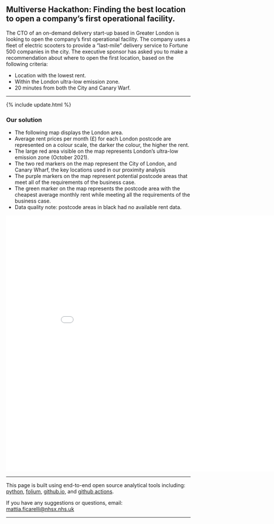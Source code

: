<script src="https://cdn.plot.ly/plotly-latest.min.js"></script>

## Multiverse Hackathon: Finding the best location to open a company’s first operational facility.

 The CTO of an on-demand delivery start-up based in Greater London is looking to open the company’s first operational facility. The company uses a fleet of electric scooters to provide a “last-mile” delivery service to Fortune 500 companies in the city. The executive sponsor has asked you to make a recommendation about where to open the first location, based on the following criteria:
 - Location with the lowest rent.
 - Within the London ultra-low emission zone.
 - 20 minutes from both the City and Canary Warf.

<hr class="nhsuk-u-margin-top-0 nhsuk-u-margin-bottom-6">

{% include update.html %}

### Our solution

- The following map displays the London area.
- Average rent prices per month (£) for each London postcode are represented on a colour scale, the darker the colour, the higher the rent. 
- The large red area visible on the map represents London’s ultra-low emission zone (October 2021).
- The two red markers on the map represent the City of London, and Canary Wharf, the key locations used in our proximity analysis
- The purple markers on the map represent potential postcode areas that meet all of the requirements of the business case.
- The green marker on the map represents the postcode area with the cheapest average monthly rent while meeting all the requirements of the business case.
- Data quality note: postcode areas in black had no available rent data.

<iframe width= "900" height="700"  src="assets/folium/folium_obj.html" style="border:none;"></iframe>

<hr class="nhsuk-u-margin-top-0 nhsuk-u-margin-bottom-6">

This page is built using end-to-end open source analytical tools including: [python](https://www.python.org/), [folium](http://python-visualization.github.io/folium/), [github.io](https://pages.github.com/), and [github actions](https://github.com/features/actions).

If you have any suggestions or questions, email: <a href="mailto:mattia.ficarelli@nhsx.nhs.uk">mattia.ficarelli@nhsx.nhs.uk</a>

<hr class="nhsuk-u-margin-top-0 nhsuk-u-margin-bottom-6">

